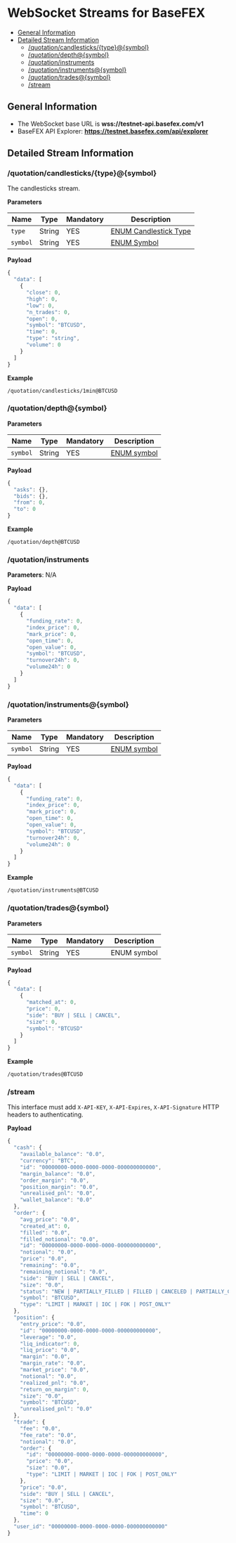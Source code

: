 # WebSocket Streams for BaseFEX

- [General Information](#general-information)
- [Detailed Stream Information](#detailed-stream-information)
  - [/quotation/candlesticks/{type}@{symbol}](#quotationcandlestickstypesymbol)
  - [/quotation/depth@{symbol}](#quotationdepthsymbol)
  - [/quotation/instruments](#quotationinstruments)
  - [/quotation/instruments@{symbol}](#quotationinstrumentssymbol)
  - [/quotation/trades@{symbol}](#quotationtradessymbol)
  - [/stream](#stream)

## General Information

- The WebSocket base URL is **wss://testnet-api.basefex.com/v1**
- BaseFEX API Explorer: **https://testnet.basefex.com/api/explorer**

## Detailed Stream Information

### /quotation/candlesticks/{type}@{symbol}

The candlesticks stream.

**Parameters**

| Name     | Type   | Mandatory | Description                                             |
|----------|--------|-----------|---------------------------------------------------------|
| `type`   | String | YES       | [ENUM Candlestick Type](./rest-api.md#candlestick-type) |
| `symbol` | String | YES       | [ENUM Symbol](./rest-api.md#symbol)                     |

**Payload**

```js
{
  "data": [
    {
      "close": 0,
      "high": 0,
      "low": 0,
      "n_trades": 0,
      "open": 0,
      "symbol": "BTCUSD",
      "time": 0,
      "type": "string",
      "volume": 0
    }
  ]
}
```

**Example**

`/quotation/candlesticks/1min@BTCUSD`

### /quotation/depth@{symbol}

**Parameters**

| Name     | Type   | Mandatory | Description                         |
|----------|--------|-----------|-------------------------------------|
| `symbol` | String | YES       | [ENUM symbol](./rest-api.md#symbol) |

**Payload**

```js
{
  "asks": {},
  "bids": {},
  "from": 0,
  "to": 0
}
```

**Example**

`/quotation/depth@BTCUSD`

### /quotation/instruments

**Parameters**: N/A

**Payload**

```js
{
  "data": [
    {
      "funding_rate": 0,
      "index_price": 0,
      "mark_price": 0,
      "open_time": 0,
      "open_value": 0,
      "symbol": "BTCUSD",
      "turnover24h": 0,
      "volume24h": 0
    }
  ]
}
```

### /quotation/instruments@{symbol}

**Parameters**

| Name     | Type   | Mandatory | Description                         |
|----------|--------|-----------|-------------------------------------|
| `symbol` | String | YES       | [ENUM symbol](./rest-api.md#symbol) |

**Payload**

```js
{
  "data": [
    {
      "funding_rate": 0,
      "index_price": 0,
      "mark_price": 0,
      "open_time": 0,
      "open_value": 0,
      "symbol": "BTCUSD",
      "turnover24h": 0,
      "volume24h": 0
    }
  ]
}
```

**Example**

`/quotation/instruments@BTCUSD`

### /quotation/trades@{symbol}

**Parameters**

| Name     | Type   | Mandatory | Description |
|----------|--------|-----------|-------------|
| `symbol` | String | YES       | ENUM symbol |

**Payload**

```js
{
  "data": [
    {
      "matched_at": 0,
      "price": 0,
      "side": "BUY | SELL | CANCEL",
      "size": 0,
      "symbol": "BTCUSD"
    }
  ]
}
```

**Example**

`/quotation/trades@BTCUSD`

### /stream

This interface must add `X-API-KEY`, `X-API-Expires`, `X-API-Signature` HTTP headers to authenticating.

**Payload**

```js
{
  "cash": {
    "available_balance": "0.0",
    "currency": "BTC",
    "id": "00000000-0000-0000-0000-000000000000",
    "margin_balance": "0.0",
    "order_margin": "0.0",
    "position_margin": "0.0",
    "unrealised_pnl": "0.0",
    "wallet_balance": "0.0"
  },
  "order": {
    "avg_price": "0.0",
    "created_at": 0,
    "filled": "0.0",
    "filled_notional": "0.0",
    "id": "00000000-0000-0000-0000-000000000000",
    "notional": "0.0",
    "price": "0.0",
    "remaining": "0.0",
    "remaining_notional": "0.0",
    "side": "BUY | SELL | CANCEL",
    "size": "0.0",
    "status": "NEW | PARTIALLY_FILLED | FILLED | CANCELED | PARTIALLY_CANCELED | REJECTED",
    "symbol": "BTCUSD",
    "type": "LIMIT | MARKET | IOC | FOK | POST_ONLY"
  },
  "position": {
    "entry_price": "0.0",
    "id": "00000000-0000-0000-0000-000000000000",
    "leverage": "0.0",
    "liq_indicator": 0,
    "liq_price": "0.0",
    "margin": "0.0",
    "margin_rate": "0.0",
    "market_price": "0.0",
    "notional": "0.0",
    "realized_pnl": "0.0",
    "return_on_margin": 0,
    "size": "0.0",
    "symbol": "BTCUSD",
    "unrealised_pnl": "0.0"
  },
  "trade": {
    "fee": "0.0",
    "fee_rate": "0.0",
    "notional": "0.0",
    "order": {
      "id": "00000000-0000-0000-0000-000000000000",
      "price": "0.0",
      "size": "0.0",
      "type": "LIMIT | MARKET | IOC | FOK | POST_ONLY"
    },
    "price": "0.0",
    "side": "BUY | SELL | CANCEL",
    "size": "0.0",
    "symbol": "BTCUSD",
    "time": 0
  },
  "user_id": "00000000-0000-0000-0000-000000000000"
}
```
